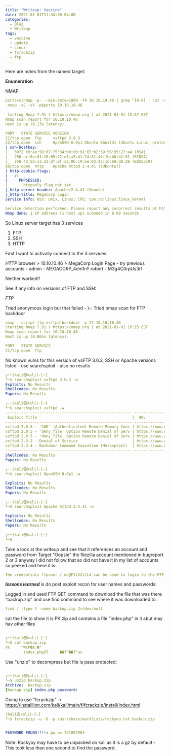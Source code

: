 ```yaml
---
title: "Writeup: Vaccine"
date: 2021-01-01T11:34:30-04:00
categories:
  - Blog
  - Writeup
tags:
  - vaccine
  - update
  - Linux
  - fcrackzip
  - ftp
---
```


Here are notes from the named target:

**Enumeration**

NMAP

```yaml
ports=$(nmap -p- --min-rate=1000 -T4 10.10.10.46 | grep ^[0-9] | cut -d '/' -f 1 | tr '\n' ',' | sed s/,$//)
 nmap -sC -sV -p$ports 10.10.10.46
 
 tarting Nmap 7.91 ( https://nmap.org ) at 2021-01-01 15:57 EST
Nmap scan report for 10.10.10.46
Host is up (0.13s latency).

PORT   STATE SERVICE VERSION
21/tcp open  ftp     vsftpd 3.0.3
22/tcp open  ssh     OpenSSH 8.0p1 Ubuntu 6build1 (Ubuntu Linux; protocol 2.0)
| ssh-hostkey: 
|   3072 c0:ee:58:07:75:34:b0:0b:91:65:b2:59:56:95:27:a4 (RSA)
|   256 ac:6e:81:18:89:22:d7:a7:41:7d:81:4f:1b:b8:b2:51 (ECDSA)
|_  256 42:5b:c3:21:df:ef:a2:0b:c9:5e:03:42:1d:69:d0:28 (ED25519)
80/tcp open  http    Apache httpd 2.4.41 ((Ubuntu))
| http-cookie-flags: 
|   /: 
|     PHPSESSID: 
|_      httponly flag not set
|_http-server-header: Apache/2.4.41 (Ubuntu)
|_http-title: MegaCorp Login
Service Info: OSs: Unix, Linux; CPE: cpe:/o:linux:linux_kernel

Service detection performed. Please report any incorrect results at https://nmap.org/submit/ .
Nmap done: 1 IP address (1 host up) scanned in 9.60 seconds
```

So Linux server target has 3 services 

1. FTP
2. SSH
3. HTTP

First I want to activally connect to the 3 services:

*HTTP*
browser > 10.10.10.46 > MegaCorp Login Page - try previous accounts - 
admin - MEGACORP_4dm1n!!
robert - M3g4C0rpUs3r!

Neither worked!!

See if any info on versions of FTP and SSH:

*FTP*

Tried anonymous login but that failed - )-:
Tried nmap scan for FTP backdoor

```yaml
nmap --script ftp-vsftpd-backdoor -p 21 10.10.10.46                                      1 ⨯ 1 ⚙
Starting Nmap 7.91 ( https://nmap.org ) at 2021-01-01 16:25 EST
Nmap scan report for 10.10.10.46
Host is up (0.065s latency).

PORT   STATE SERVICE
21/tcp open  ftp

```

No known vulns for this version of vsFTP 3.0.3, SSH or Apache versions listed - use searchsploit - also no results

```yaml
┌──(kali㉿kali)-[~]
└─$ searchsploit vsftpd 3.0.3 -w                                                                 1 ⚙
Exploits: No Results
Shellcodes: No Results
Papers: No Results
                                                                                                     
┌──(kali㉿kali)-[~]
└─$ searchsploit vsftpd -w                                                                       1 ⚙
-------------------------------------------------------- --------------------------------------------
 Exploit Title                                          |  URL
-------------------------------------------------------- --------------------------------------------
vsftpd 2.0.5 - 'CWD' (Authenticated) Remote Memory Cons | https://www.exploit-db.com/exploits/5814
vsftpd 2.0.5 - 'deny_file' Option Remote Denial of Serv | https://www.exploit-db.com/exploits/31818
vsftpd 2.0.5 - 'deny_file' Option Remote Denial of Serv | https://www.exploit-db.com/exploits/31819
vsftpd 2.3.2 - Denial of Service                        | https://www.exploit-db.com/exploits/16270
vsftpd 2.3.4 - Backdoor Command Execution (Metasploit)  | https://www.exploit-db.com/exploits/17491
-------------------------------------------------------- --------------------------------------------
Shellcodes: No Results
Papers: No Results
                                                                                                     
┌──(kali㉿kali)-[~]
└─$ searchsploit OpenSSH 8.0p1 -w                                                                1 ⚙

Exploits: No Results
Shellcodes: No Results
Papers: No Results
                                                                                                     
┌──(kali㉿kali)-[~]
└─$ searchsploit Apache httpd 2.4.41 -w                                                          1 ⚙

Exploits: No Results
Shellcodes: No Results
Papers: No Results
                                                                                                     
┌──(kali㉿kali)-[~]
└─$                 
```

Take a look at the writeup and see that it references an account and password from Target "Oopsie" the filezilla account mentioned in bugreport 2 or 3 anyway i did not follow that so did not have it in my list of accounts so peeked and here it is:

```yaml
The credentials ftpuser / mc@F1l3ZilL4 can be used to login to the FTP server.
```

***lessons learned*** is do post exploit recon for user names and passwords:

Logged in and used FTP GET command to download the file that was there "backup.zip" and use find command to see where it was downloaded to:

```yaml
find / -type f -name backup.zip 2>/dev/null  
```

cat the file to show it is PK zip and contains a file "index.php" in it abut may hav other files

```yaml
                                                                                                     
┌──(kali㉿kali)-[~]
└─$ cat backup.zip                                                                               3 ⚙
PK     "WCP�A:�"
        index.phpUT     ��7^��7^ux
```

Use "unzip" to decompress but file is pass protected:

```yaml
                                                                        
┌──(kali㉿kali)-[~]
└─$ unzip backup.zip                                                                             3 ⚙
Archive:  backup.zip
[backup.zip] index.php password: 

```

Going to use "fcrackzip"  -> https://installlion.com/kali/kali/main/f/fcrackzip/install/index.html

```yaml
(kali㉿kali)-[~]
└─$ fcrackzip -u -D -p /usr/share/wordlists/rockyou.txt backup.zip                               3 ⚙


PASSWORD FOUND!!!!: pw == 741852963

```

Note: Rockyoy may have to be unpacked on kali as it is a gz by default - This took less than one second to find the password.

